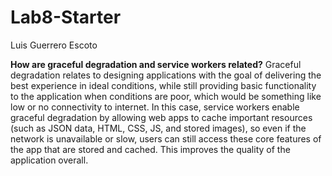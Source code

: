 # Lab8-Starter

Luis Guerrero Escoto

**How are graceful degradation and service workers related?**
Graceful degradation relates to designing applications with the goal of delivering the best experience in ideal conditions, while still providing basic functionality to the application when conditions are poor, which would be something like low or no connectivity to internet. In this case, service workers enable graceful degradation by allowing web apps to cache important resources (such as JSON data, HTML, CSS, JS, and stored images), so even if the network is unavailable or slow, users can still access these core features of the app that are stored and cached. This improves the quality of the application overall.